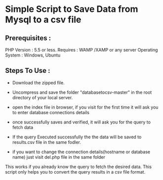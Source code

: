 # Simple Script to Save Data from Mysql to a csv file


## Prerequisites : 
PHP Version : 5.5 or less.
Requires : WAMP /XAMP or any server
Operating System : Windows, Ubuntu

## Steps To Use :

* Download the zipped file.

* Uncompress and save the folder "databasetocsv-master" in the root directory of your local server.

* open the index file in browser, if you visit for the first time it will ask you to enter database connections details

* once successfully saves and verified, it will ask you for the query to fetch data

* If the query Executed successfully the the data will be saved to results.csv file in the same fodler.

* if you want to change the connection details(hostname or database name) just visit del.php file in the same folder


 This works if you already know the query to fetch the desired data.
 This script only helps you to convert the query results in a csv file format.



